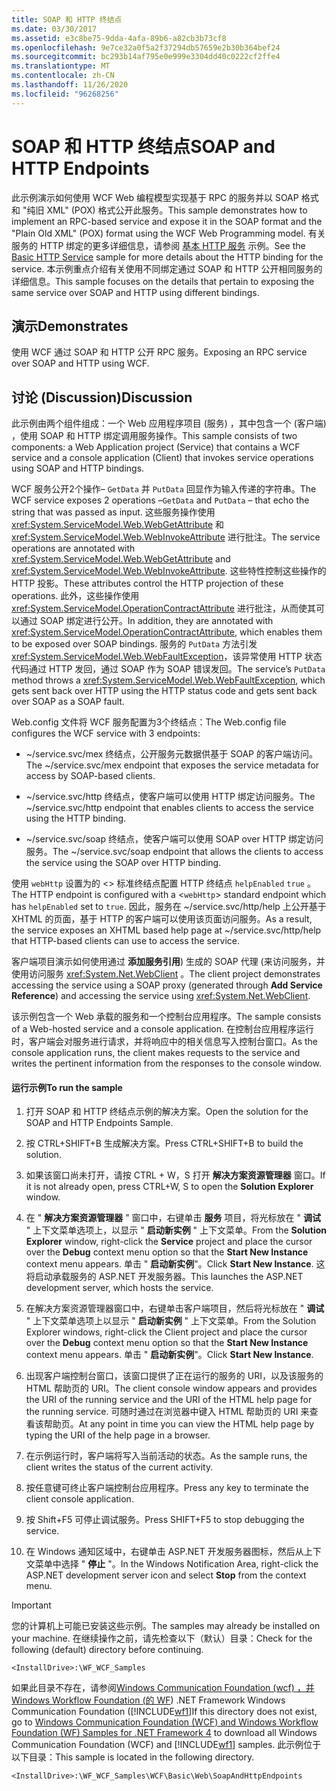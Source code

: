 ```yaml
---
title: SOAP 和 HTTP 终结点
ms.date: 03/30/2017
ms.assetid: e3c8be75-9dda-4afa-89b6-a82cb3b73cf8
ms.openlocfilehash: 9e7ce32a0f5a2f37294db57659e2b30b364bef24
ms.sourcegitcommit: bc293b14af795e0e999e3304dd40c0222cf2ffe4
ms.translationtype: MT
ms.contentlocale: zh-CN
ms.lasthandoff: 11/26/2020
ms.locfileid: "96268256"
---
```

# <a name="soap-and-http-endpoints"></a><span data-ttu-id="515a8-102">SOAP 和 HTTP 终结点</span><span class="sxs-lookup"><span data-stu-id="515a8-102">SOAP and HTTP Endpoints</span></span>

<span data-ttu-id="515a8-103">此示例演示如何使用 WCF Web 编程模型实现基于 RPC 的服务并以 SOAP 格式和 "纯旧 XML" (POX) 格式公开此服务。</span><span class="sxs-lookup"><span data-stu-id="515a8-103">This sample demonstrates how to implement an RPC-based service and expose it in the SOAP format and the "Plain Old XML" (POX) format using the WCF Web Programming model.</span></span> <span data-ttu-id="515a8-104">有关服务的 HTTP 绑定的更多详细信息，请参阅 [基本 HTTP 服务](basic-http-service.md) 示例。</span><span class="sxs-lookup"><span data-stu-id="515a8-104">See the [Basic HTTP Service](basic-http-service.md) sample for more details about the HTTP binding for the service.</span></span> <span data-ttu-id="515a8-105">本示例重点介绍有关使用不同绑定通过 SOAP 和 HTTP 公开相同服务的详细信息。</span><span class="sxs-lookup"><span data-stu-id="515a8-105">This sample focuses on the details that pertain to exposing the same service over SOAP and HTTP using different bindings.</span></span>  
  
## <a name="demonstrates"></a><span data-ttu-id="515a8-106">演示</span><span class="sxs-lookup"><span data-stu-id="515a8-106">Demonstrates</span></span>  

 <span data-ttu-id="515a8-107">使用 WCF 通过 SOAP 和 HTTP 公开 RPC 服务。</span><span class="sxs-lookup"><span data-stu-id="515a8-107">Exposing an RPC service over SOAP and HTTP using WCF.</span></span>  
  
## <a name="discussion"></a><span data-ttu-id="515a8-108">讨论 (Discussion)</span><span class="sxs-lookup"><span data-stu-id="515a8-108">Discussion</span></span>  

 <span data-ttu-id="515a8-109">此示例由两个组件组成：一个 Web 应用程序项目 (服务) ，其中包含一个 (客户端) ，使用 SOAP 和 HTTP 绑定调用服务操作。</span><span class="sxs-lookup"><span data-stu-id="515a8-109">This sample consists of two components: a Web Application project (Service) that contains a WCF service and a console application (Client) that invokes service operations using SOAP and HTTP bindings.</span></span>  
  
 <span data-ttu-id="515a8-110">WCF 服务公开2个操作– `GetData` 并 `PutData` 回显作为输入传递的字符串。</span><span class="sxs-lookup"><span data-stu-id="515a8-110">The WCF service exposes 2 operations –`GetData` and `PutData` – that echo the string that was passed as input.</span></span> <span data-ttu-id="515a8-111">这些服务操作使用 <xref:System.ServiceModel.Web.WebGetAttribute> 和 <xref:System.ServiceModel.Web.WebInvokeAttribute> 进行批注。</span><span class="sxs-lookup"><span data-stu-id="515a8-111">The service operations are annotated with <xref:System.ServiceModel.Web.WebGetAttribute> and <xref:System.ServiceModel.Web.WebInvokeAttribute>.</span></span> <span data-ttu-id="515a8-112">这些特性控制这些操作的 HTTP 投影。</span><span class="sxs-lookup"><span data-stu-id="515a8-112">These attributes control the HTTP projection of these operations.</span></span> <span data-ttu-id="515a8-113">此外，这些操作使用 <xref:System.ServiceModel.OperationContractAttribute> 进行批注，从而使其可以通过 SOAP 绑定进行公开。</span><span class="sxs-lookup"><span data-stu-id="515a8-113">In addition, they are annotated with <xref:System.ServiceModel.OperationContractAttribute>, which enables them to be exposed over SOAP bindings.</span></span> <span data-ttu-id="515a8-114">服务的 `PutData` 方法引发 <xref:System.ServiceModel.Web.WebFaultException>，该异常使用 HTTP 状态代码通过 HTTP 发回，通过 SOAP 作为 SOAP 错误发回。</span><span class="sxs-lookup"><span data-stu-id="515a8-114">The service’s `PutData` method throws a <xref:System.ServiceModel.Web.WebFaultException>, which gets sent back over HTTP using the HTTP status code and gets sent back over SOAP as a SOAP fault.</span></span>  
  
 <span data-ttu-id="515a8-115">Web.config 文件将 WCF 服务配置为3个终结点：</span><span class="sxs-lookup"><span data-stu-id="515a8-115">The Web.config file configures the WCF service with 3 endpoints:</span></span>  
  
- <span data-ttu-id="515a8-116">~/service.svc/mex 终结点，公开服务元数据供基于 SOAP 的客户端访问。</span><span class="sxs-lookup"><span data-stu-id="515a8-116">The ~/service.svc/mex endpoint that exposes the service metadata for access by SOAP-based clients.</span></span>  
  
- <span data-ttu-id="515a8-117">~/service.svc/http 终结点，使客户端可以使用 HTTP 绑定访问服务。</span><span class="sxs-lookup"><span data-stu-id="515a8-117">The ~/service.svc/http endpoint that enables clients to access the service using the HTTP binding.</span></span>  
  
- <span data-ttu-id="515a8-118">~/service.svc/soap 终结点，使客户端可以使用 SOAP over HTTP 绑定访问服务。</span><span class="sxs-lookup"><span data-stu-id="515a8-118">The ~/service.svc/soap endpoint that allows the clients to access the service using the SOAP over HTTP binding.</span></span>  
  
 <span data-ttu-id="515a8-119">使用 `webHttp` 设置为的 <> 标准终结点配置 HTTP 终结点 `helpEnabled` `true` 。</span><span class="sxs-lookup"><span data-stu-id="515a8-119">The HTTP endpoint is configured with a <`webHttp`> standard endpoint which has `helpEnabled` set to `true`.</span></span> <span data-ttu-id="515a8-120">因此，服务在 ~/service.svc/http/help 上公开基于 XHTML 的页面，基于 HTTP 的客户端可以使用该页面访问服务。</span><span class="sxs-lookup"><span data-stu-id="515a8-120">As a result, the service exposes an XHTML based help page at ~/service.svc/http/help that HTTP-based clients can use to access the service.</span></span>  
  
 <span data-ttu-id="515a8-121">客户端项目演示如何使用通过 **添加服务引用**) 生成的 SOAP 代理 (来访问服务，并使用访问服务 <xref:System.Net.WebClient> 。</span><span class="sxs-lookup"><span data-stu-id="515a8-121">The client project demonstrates accessing the service using a SOAP proxy (generated through **Add Service Reference**) and accessing the service using <xref:System.Net.WebClient>.</span></span>  
  
 <span data-ttu-id="515a8-122">该示例包含一个 Web 承载的服务和一个控制台应用程序。</span><span class="sxs-lookup"><span data-stu-id="515a8-122">The sample consists of a Web-hosted service and a console application.</span></span> <span data-ttu-id="515a8-123">在控制台应用程序运行时，客户端会对服务进行请求，并将响应中的相关信息写入控制台窗口。</span><span class="sxs-lookup"><span data-stu-id="515a8-123">As the console application runs, the client makes requests to the service and writes the pertinent information from the responses to the console window.</span></span>  
  
#### <a name="to-run-the-sample"></a><span data-ttu-id="515a8-124">运行示例</span><span class="sxs-lookup"><span data-stu-id="515a8-124">To run the sample</span></span>  
  
1. <span data-ttu-id="515a8-125">打开 SOAP 和 HTTP 终结点示例的解决方案。</span><span class="sxs-lookup"><span data-stu-id="515a8-125">Open the solution for the SOAP and HTTP Endpoints Sample.</span></span>  
  
2. <span data-ttu-id="515a8-126">按 CTRL+SHIFT+B 生成解决方案。</span><span class="sxs-lookup"><span data-stu-id="515a8-126">Press CTRL+SHIFT+B to build the solution.</span></span>  
  
3. <span data-ttu-id="515a8-127">如果该窗口尚未打开，请按 CTRL + W，S 打开 **解决方案资源管理器** 窗口。</span><span class="sxs-lookup"><span data-stu-id="515a8-127">If it is not already open, press CTRL+W, S to open the **Solution Explorer** window.</span></span>  
  
4. <span data-ttu-id="515a8-128">在 " **解决方案资源管理器** " 窗口中，右键单击 **服务** 项目，将光标放在 " **调试** " 上下文菜单选项上，以显示 " **启动新实例** " 上下文菜单。</span><span class="sxs-lookup"><span data-stu-id="515a8-128">From the **Solution Explorer** window, right-click the **Service** project and place the cursor over the **Debug** context menu option so that the **Start New Instance** context menu appears.</span></span> <span data-ttu-id="515a8-129">单击 " **启动新实例**"。</span><span class="sxs-lookup"><span data-stu-id="515a8-129">Click **Start New Instance**.</span></span> <span data-ttu-id="515a8-130">这将启动承载服务的 ASP.NET 开发服务器。</span><span class="sxs-lookup"><span data-stu-id="515a8-130">This launches the ASP.NET development server, which hosts the service.</span></span>  
  
5. <span data-ttu-id="515a8-131">在解决方案资源管理器窗口中，右键单击客户端项目，然后将光标放在 " **调试** " 上下文菜单选项上以显示 " **启动新实例** " 上下文菜单。</span><span class="sxs-lookup"><span data-stu-id="515a8-131">From the Solution Explorer windows, right-click the Client project and place the cursor over the **Debug** context menu option so that the **Start New Instance** context menu appears.</span></span> <span data-ttu-id="515a8-132">单击 " **启动新实例**"。</span><span class="sxs-lookup"><span data-stu-id="515a8-132">Click **Start New Instance**.</span></span>  
  
6. <span data-ttu-id="515a8-133">出现客户端控制台窗口，该窗口提供了正在运行的服务的 URI，以及该服务的 HTML 帮助页的 URI。</span><span class="sxs-lookup"><span data-stu-id="515a8-133">The client console window appears and provides the URI of the running service and the URI of the HTML help page for the running service.</span></span> <span data-ttu-id="515a8-134">可随时通过在浏览器中键入 HTML 帮助页的 URI 来查看该帮助页。</span><span class="sxs-lookup"><span data-stu-id="515a8-134">At any point in time you can view the HTML help page by typing the URI of the help page in a browser.</span></span>  
  
7. <span data-ttu-id="515a8-135">在示例运行时，客户端将写入当前活动的状态。</span><span class="sxs-lookup"><span data-stu-id="515a8-135">As the sample runs, the client writes the status of the current activity.</span></span>  
  
8. <span data-ttu-id="515a8-136">按任意键可终止客户端控制台应用程序。</span><span class="sxs-lookup"><span data-stu-id="515a8-136">Press any key to terminate the client console application.</span></span>  
  
9. <span data-ttu-id="515a8-137">按 Shift+F5 可停止调试服务。</span><span class="sxs-lookup"><span data-stu-id="515a8-137">Press SHIFT+F5 to stop debugging the service.</span></span>  
  
10. <span data-ttu-id="515a8-138">在 Windows 通知区域中，右键单击 ASP.NET 开发服务器图标，然后从上下文菜单中选择 " **停止** "。</span><span class="sxs-lookup"><span data-stu-id="515a8-138">In the Windows Notification Area, right-click the ASP.NET development server icon and select **Stop** from the context menu.</span></span>  
  
> [!IMPORTANT]
> <span data-ttu-id="515a8-139">您的计算机上可能已安装这些示例。</span><span class="sxs-lookup"><span data-stu-id="515a8-139">The samples may already be installed on your machine.</span></span> <span data-ttu-id="515a8-140">在继续操作之前，请先检查以下（默认）目录：</span><span class="sxs-lookup"><span data-stu-id="515a8-140">Check for the following (default) directory before continuing.</span></span>  
>
> `<InstallDrive>:\WF_WCF_Samples`  
>
> <span data-ttu-id="515a8-141">如果此目录不存在，请参阅[Windows Communication Foundation (wcf) ，并 Windows Workflow Foundation (的 WF](https://www.microsoft.com/download/details.aspx?id=21459)) .NET Framework Windows Communication Foundation ([!INCLUDE[wf1](../../../../includes/wf1-md.md)]</span><span class="sxs-lookup"><span data-stu-id="515a8-141">If this directory does not exist, go to [Windows Communication Foundation (WCF) and Windows Workflow Foundation (WF) Samples for .NET Framework 4](https://www.microsoft.com/download/details.aspx?id=21459) to download all Windows Communication Foundation (WCF) and [!INCLUDE[wf1](../../../../includes/wf1-md.md)] samples.</span></span> <span data-ttu-id="515a8-142">此示例位于以下目录：</span><span class="sxs-lookup"><span data-stu-id="515a8-142">This sample is located in the following directory.</span></span>  
>
> `<InstallDrive>:\WF_WCF_Samples\WCF\Basic\Web\SoapAndHttpEndpoints`
